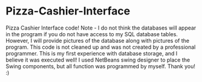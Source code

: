 # Pizza-Cashier-Interface
Pizza Cashier Interface code! 
Note - I do not think the databases will appear in the program if you do not have access to my SQL database tables. However, I will provide pictures of the database along with pictures of the program.
This code is not cleaned up and was not created by a professional programmer. This is my first experience with database storage, and I believe it was executed well!
I used NetBeans swing designer to place the Swing components, but all function was programmed by myself. 
Thank you! :)

